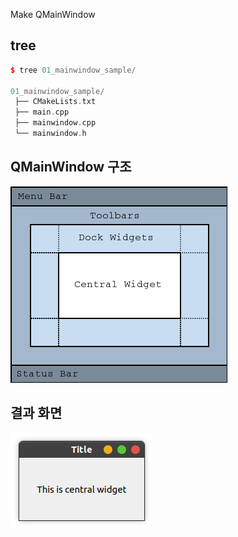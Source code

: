 Make QMainWindow

## tree

```cpp
$ tree 01_mainwindow_sample/

01_mainwindow_sample/
 ├── CMakeLists.txt
 ├── main.cpp
 ├── mainwindow.cpp
 └── mainwindow.h
```

## QMainWindow 구조

![image](/01_mainwindow_sample/img/mainwindow.png)

## 결과 화면

![image](/01_mainwindow_sample/img/mainwindow_result.png)